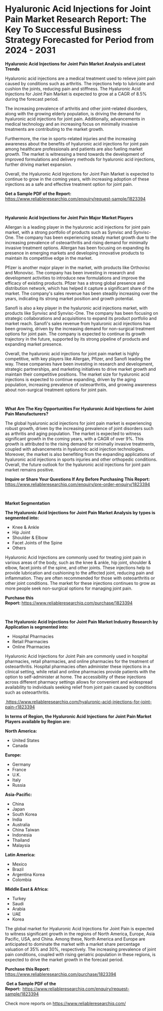 <p><h1>Hyaluronic Acid Injections for Joint Pain Market Research Report: The Key To Successful Business Strategy Forecasted for Period from 2024 - 2031</h1></p><p><strong>Hyaluronic Acid Injections for Joint Pain Market Analysis and Latest Trends</strong></p>
<p><p>Hyaluronic acid injections are a medical treatment used to relieve joint pain caused by conditions such as arthritis. The injections help to lubricate and cushion the joints, reducing pain and stiffness. The Hyaluronic Acid Injections for Joint Pain Market is expected to grow at a CAGR of 8.5% during the forecast period.</p><p>The increasing prevalence of arthritis and other joint-related disorders, along with the growing elderly population, is driving the demand for hyaluronic acid injections for joint pain. Additionally, advancements in medical technology and an increasing focus on minimally invasive treatments are contributing to the market growth.</p><p>Furthermore, the rise in sports-related injuries and the increasing awareness about the benefits of hyaluronic acid injections for joint pain among healthcare professionals and patients are also fueling market growth. The market is witnessing a trend towards the development of improved formulations and delivery methods for hyaluronic acid injections, further driving market expansion.</p><p>Overall, the Hyaluronic Acid Injections for Joint Pain Market is expected to continue to grow in the coming years, with increasing adoption of these injections as a safe and effective treatment option for joint pain.</p></p>
<p><strong>Get a Sample PDF of the Report:&nbsp;</strong> <a href="https://www.reliableresearchiq.com/enquiry/request-sample/1823394">https://www.reliableresearchiq.com/enquiry/request-sample/1823394</a></p>
<p>&nbsp;</p>
<p><strong>Hyaluronic Acid Injections for Joint Pain Major Market Players</strong></p>
<p><p>Allergan is a leading player in the hyaluronic acid injections for joint pain market, with a strong portfolio of products such as Synvisc and Synvisc-One. The company has been experiencing steady market growth due to the increasing prevalence of osteoarthritis and rising demand for minimally invasive treatment options. Allergan has been focusing on expanding its presence in emerging markets and developing innovative products to maintain its competitive edge in the market.</p><p>Pfizer is another major player in the market, with products like Orthovisc and Monovisc. The company has been investing in research and development activities to introduce new formulations and improve the efficacy of existing products. Pfizer has a strong global presence and distribution network, which has helped it capture a significant share of the market. The company's sales revenue has been steadily increasing over the years, indicating its strong market position and growth potential.</p><p>Sanofi is also a key player in the hyaluronic acid injections market, with products like Synvisc and Synvisc-One. The company has been focusing on strategic collaborations and acquisitions to expand its product portfolio and market reach. Sanofi's sales revenue from hyaluronic acid injections has been growing, driven by the increasing demand for non-surgical treatment options for joint pain. The company is expected to continue its growth trajectory in the future, supported by its strong pipeline of products and expanding market presence.</p><p>Overall, the hyaluronic acid injections for joint pain market is highly competitive, with key players like Allergan, Pfizer, and Sanofi leading the way. These companies have been investing in research and development, strategic partnerships, and marketing initiatives to drive market growth and maintain their competitive positions. The market size for hyaluronic acid injections is expected to continue expanding, driven by the aging population, increasing prevalence of osteoarthritis, and growing awareness about non-surgical treatment options for joint pain.</p></p>
<p>&nbsp;</p>
<p><strong>What Are The Key Opportunities For Hyaluronic Acid Injections for Joint Pain Manufacturers?</strong></p>
<p><p>The global hyaluronic acid injections for joint pain market is experiencing robust growth, driven by the increasing prevalence of joint disorders such as arthritis and aging population. The market is expected to witness significant growth in the coming years, with a CAGR of over 9%. This growth is attributed to the rising demand for minimally invasive treatments, coupled with advancements in hyaluronic acid injection technologies. Moreover, the market is also benefiting from the expanding applications of hyaluronic acid injections in sports injuries and other orthopedic conditions. Overall, the future outlook for the hyaluronic acid injections for joint pain market remains positive.</p></p>
<p><strong>Inquire or Share Your Questions If Any Before Purchasing This Report:</strong> <a href="https://www.reliableresearchiq.com/enquiry/pre-order-enquiry/1823394">https://www.reliableresearchiq.com/enquiry/pre-order-enquiry/1823394</a></p>
<p>&nbsp;</p>
<p><strong>Market Segmentation</strong></p>
<p><strong>The Hyaluronic Acid Injections for Joint Pain Market Analysis by types is segmented into:</strong></p>
<p><ul><li>Knee & Ankle</li><li>Hip Joint</li><li>Shoulder & Elbow</li><li>Facet Joints of the Spine</li><li>Others</li></ul></p>
<p><p>Hyaluronic Acid Injections are commonly used for treating joint pain in various areas of the body, such as the knee & ankle, hip joint, shoulder & elbow, facet joints of the spine, and other joints. These injections help to provide lubrication and cushioning to the affected joint, reducing pain and inflammation. They are often recommended for those with osteoarthritis or other joint conditions. The market for these injections continues to grow as more people seek non-surgical options for managing joint pain.</p></p>
<p><strong>Purchase this Report:&nbsp;</strong><a href="https://www.reliableresearchiq.com/purchase/1823394">https://www.reliableresearchiq.com/purchase/1823394</a></p>
<p>&nbsp;</p>
<p><strong>The Hyaluronic Acid Injections for Joint Pain Market Industry Research by Application is segmented into:</strong></p>
<p><ul><li>Hospital Pharmacies</li><li>Retail Pharmacies</li><li>Online Pharmacies</li></ul></p>
<p><p>Hyaluronic Acid Injections for Joint Pain are commonly used in hospital pharmacies, retail pharmacies, and online pharmacies for the treatment of osteoarthritis. Hospital pharmacies often administer these injections in a clinical setting, while retail and online pharmacies provide patients with the option to self-administer at home. The accessibility of these injections across different pharmacy settings allows for convenient and widespread availability to individuals seeking relief from joint pain caused by conditions such as osteoarthritis.</p></p>
<p><a href="https://www.reliableresearchiq.com/hyaluronic-acid-injections-for-joint-pain-r1823394">&nbsp;https://www.reliableresearchiq.com/hyaluronic-acid-injections-for-joint-pain-r1823394</a></p>
<p><strong>In terms of Region, the Hyaluronic Acid Injections for Joint Pain Market Players available by Region are:</strong></p>
<p>
    <p> <strong> North America: </strong>
        <ul>
            <li>United States</li>
            <li>Canada</li>
        </ul>
        </p> 
    <p> <strong> Europe: </strong>
        <ul>
            <li>Germany</li>
            <li>France</li>
            <li>U.K.</li>
            <li>Italy</li>
            <li>Russia</li>
        </ul>
        </p> 
    <p> <strong> Asia-Pacific: </strong>
        <ul>
            <li>China</li>
            <li>Japan</li>
            <li>South Korea</li>
            <li>India</li>
            <li>Australia</li>
            <li>China Taiwan</li>
            <li>Indonesia</li>
            <li>Thailand</li>
            <li>Malaysia</li>
        </ul>
        </p> 
    <p> <strong> Latin America: </strong>
        <ul>
            <li>Mexico</li>
            <li>Brazil</li>
            <li>Argentina Korea</li>
            <li>Colombia</li>
        </ul>
        </p> 
    <p> <strong> Middle East & Africa: </strong>
        <ul>
            <li>Turkey</li>
            <li>Saudi</li>
            <li>Arabia</li>
            <li>UAE</li>
            <li>Korea</li>
        </ul>
    </p>
    </p>
<p><p>The global market for Hyaluronic Acid Injections for Joint Pain is expected to witness significant growth in the regions of North America, Europe, Asia Pacific, USA, and China. Among these, North America and Europe are anticipated to dominate the market with a market share percentage valuation of 35% and 30%, respectively. The increasing prevalence of joint pain conditions, coupled with rising geriatric population in these regions, is expected to drive the market growth in the forecast period.</p></p>
<p><strong>Purchase this Report: </strong><a href="https://www.reliableresearchiq.com/purchase/1823394">https://www.reliableresearchiq.com/purchase/1823394</a></p>
<p>&nbsp;<strong>Get a Sample PDF of the Report:&nbsp;&nbsp;</strong><a href="https://www.reliableresearchiq.com/enquiry/request-sample/1823394">https://www.reliableresearchiq.com/enquiry/request-sample/1823394</a></p>
<p><strong></strong></p>
<p>Check more reports on <a href="https://www.reliableresearchiq.com/">https://www.reliableresearchiq.com/</a></p>
